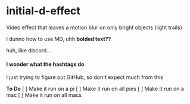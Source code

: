 # initial-d-effect
Video effect that leaves a motion blur on only bright objects (light trails)

I dunno how to use MD, uhh
**bolded text??**

huh, like discord...

#### I wonder what the hashtags do

I just trying to figure out GitHub, so don't expect much from this

**To Do**
[ ] Make it run on a pi
[ ] Make it run on all pies
[ ] Make it run on a mac
[ ] Make it run on all macs
